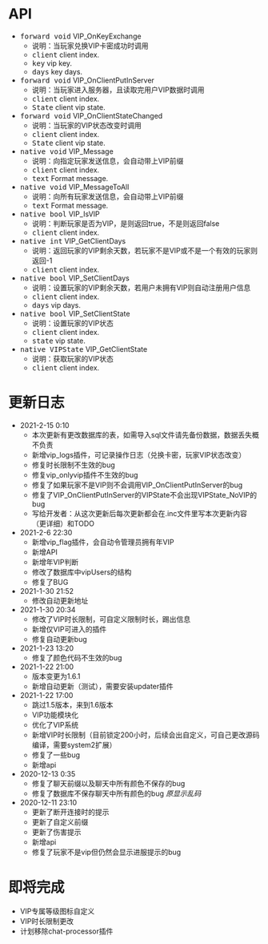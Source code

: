 # API
- <kbd>forward void</kbd> VIP_OnKeyExchange
    - 说明：当玩家兑换VIP卡密成功时调用
    - <kbd>client</kbd> client index.
    - <kbd>key</kbd> vip key.
    - <kbd>days</kbd> key days.
- <kbd>forward void</kbd> VIP_OnClientPutInServer
    - 说明：当玩家进入服务器，且读取完用户VIP数据时调用
    - <kbd>client</kbd> client index.
    - <kbd>State</kbd> client vip state.
- <kbd>forward void</kbd> VIP_OnClientStateChanged
    - 说明：当玩家的VIP状态改变时调用
    - <kbd>client</kbd> client index.
    - <kbd>State</kbd> client vip state.
- <kbd>native void</kbd> VIP_Message
    - 说明：向指定玩家发送信息，会自动带上VIP前缀
    - <kbd>client</kbd> client index.
    - <kbd>text</kbd> Format message.
- <kbd>native void</kbd> VIP_MessageToAll
    - 说明：向所有玩家发送信息，会自动带上VIP前缀
    - <kbd>text</kbd> Format message.
- <kbd>native bool</kbd> VIP_IsVIP
    - 说明：判断玩家是否为VIP，是则返回true，不是则返回false
    - <kbd>client</kbd> client index.
- <kbd>native int</kbd> VIP_GetClientDays
    - 说明：返回玩家的VIP剩余天数，若玩家不是VIP或不是一个有效的玩家则返回-1
    - <kbd>client</kbd> client index.
- <kbd>native bool</kbd> VIP_SetClientDays
    - 说明：设置玩家的VIP剩余天数，若用户未拥有VIP则自动注册用户信息
    - <kbd>client</kbd> client index.
    - <kbd>days</kbd> vip days.
- <kbd>native bool</kbd> VIP_SetClientState
    - 说明：设置玩家的VIP状态
    - <kbd>client</kbd> client index.
    - <kbd>state</kbd> vip state.
- <kbd>native VIPState</kbd> VIP_GetClientState
    - 说明：获取玩家的VIP状态
    - <kbd>client</kbd> client index.
# 更新日志
- 2021-2-15 0:10
    - 本次更新有更改数据库的表，如需导入sql文件请先备份数据，数据丢失概不负责
    - 新增vip_logs插件，可记录操作日志（兑换卡密，玩家VIP状态改变）
    - 修复时长限制不生效的bug
    - 修复vip_onlyvip插件不生效的bug
    - 修复了如果玩家不是VIP则不会调用VIP_OnClientPutInServer的bug
    - 修复了VIP_OnClientPutInServer的VIPState不会出现VIPState_NoVIP的bug
    - 写给开发者：从这次更新后每次更新都会在.inc文件里写本次更新内容（更详细）和TODO
- 2021-2-6 22:30
    - 新增vip_flag插件，会自动令管理员拥有年VIP
    - 新增API
    - 新增年VIP判断
    - 修改了数据库中vipUsers的结构
    - 修复了BUG
- 2021-1-30 21:52
    - 修改自动更新地址
- 2021-1-30 20:34
    - 修改了VIP时长限制，可自定义限制时长，踢出信息
    - 新增仅VIP可进入的插件
    - 修复自动更新bug
- 2021-1-23 13:20
    - 修复了颜色代码不生效的bug
- 2021-1-22 21:00
    - 版本变更为1.6.1
    - 新增自动更新（测试），需要安装updater插件
- 2021-1-22 17:00
    - 跳过1.5版本，来到1.6版本
    - VIP功能模块化
    - 优化了VIP系统
    - 新增VIP时长限制（目前锁定200小时，后续会出自定义，可自己更改源码编译，需要system2扩展）
    - 修复了一些bug
    - 新增api
- 2020-12-13 0:35
    - 修复了聊天前缀以及聊天中所有颜色不保存的bug
    - 修复了数据库不保存聊天中所有颜色的bug *原显示乱码*
- 2020-12-11 23:10
    - 更新了断开连接时的提示
    - 更新了自定义前缀
    - 更新了伤害提示
    - 新增api
    - 修复了玩家不是vip但仍然会显示进服提示的bug
# 即将完成
- VIP专属等级图标自定义
- VIP时长限制更改
- 计划移除chat-processor插件
